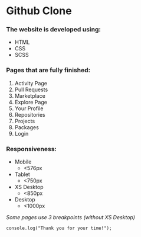 # Github Clone

### The website is developed using:

- HTML
- CSS
- SCSS

### Pages that are fully finished:

1. Activity Page
1. Pull Requests
1. Marketplace
1. Explore Page
1. Your Profile
1. Repositories
1. Projects
1. Packages
1. Login

### Responsiveness:

- Mobile
  - <576px
- Tablet
  - <750px
- XS Desktop
  - <850px
- Desktop
  - <1000px

_Some pages use 3 breakpoints (without XS Desktop)_

```
console.log("Thank you for your time!");
```
